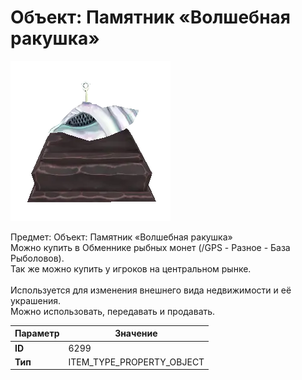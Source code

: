 # Объект: Памятник «Волшебная ракушка»

![Item Image](../img/6299.webp?raw=true)

Предмет: Объект: Памятник «Волшебная ракушка»<br>Можно купить в Обменнике рыбных монет (/GPS - Разное - База Рыболовов).<br>Так же можно купить у игроков на центральном рынке.<br><br>Используется для изменения внешнего вида недвижимости и её украшения.<br>Можно использовать, передавать и продавать.


| Параметр | Значение |
|----------|----------|
| **ID** | 6299 |
| **Тип** | ITEM_TYPE_PROPERTY_OBJECT |

